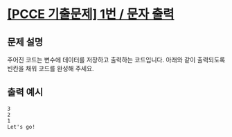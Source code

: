 # [[PCCE 기출문제] 1번 / 문자 출력](https://school.programmers.co.kr/learn/courses/30/lessons/340207)

## 문제 설명

주어진 코드는 변수에 데이터를 저장하고 출력하는 코드입니다. 아래와 같이 출력되도록 빈칸을 채워 코드를 완성해 주세요.

## 출력 예시

```
3
2
1
Let's go!
```
